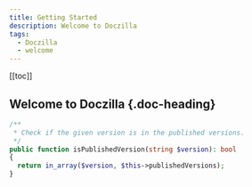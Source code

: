 ```yaml
---
title: Getting Started
description: Welcome to Doczilla
tags:
  - Doczilla
  - welcome
---
```


[[toc]]

## Welcome to Doczilla {.doc-heading}

```php
/**
 * Check if the given version is in the published versions.
 */
public function isPublishedVersion(string $version): bool
{
  return in_array($version, $this->publishedVersions);
}
```
